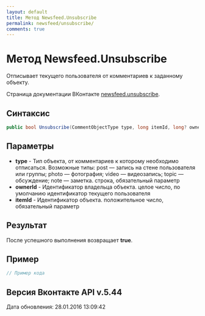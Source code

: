 ```yaml
---
layout: default
title: Метод Newsfeed.Unsubscribe
permalink: newsfeed/unsubscribe/
comments: true
---
```

# Метод Newsfeed.Unsubscribe
Отписывает текущего пользователя от комментариев к заданному объекту.

Страница документации ВКонтакте [newsfeed.unsubscribe](https://vk.com/dev/newsfeed.unsubscribe).

## Синтаксис
``` csharp
public bool Unsubscribe(CommentObjectType type, long itemId, long? ownerId = null)
```

## Параметры
+ **type** - Тип объекта, от комментариев к которому необходимо отписаться. 
Возможные типы:
post — запись на стене пользователя или группы;
photo — фотография;
video — видеозапись;
topic — обсуждение;
note — заметка. строка, обязательный параметр
+ **ownerId** - Идентификатор владельца объекта. целое число, по умолчанию идентификатор текущего пользователя
+ **itemId** - Идентификатор объекта. положительное число, обязательный параметр

## Результат
После успешного выполнения возвращает **true**.

## Пример
``` csharp
// Пример кода
```

## Версия Вконтакте API v.5.44
Дата обновления: 28.01.2016 13:09:42
